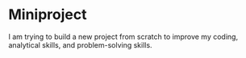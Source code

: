 # Miniproject
I am trying to build a new project from scratch to improve my coding, analytical skills, and problem-solving skills.
